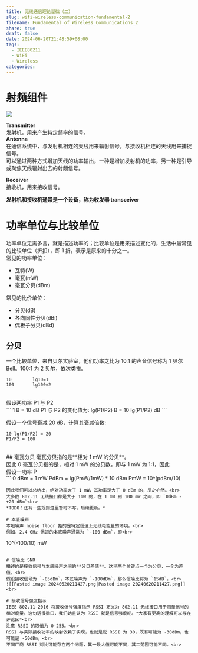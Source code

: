 ```yaml
---
title: 无线通信理论基础（二）
slug: wifi-wireless-communication-fundamental-2
filename: Fundamental_of_Wireless_Communications_2
share: true
draft: false
date: 2024-06-20T21:48:59+08:00
tags:
  - IEEE80211
  - WiFi
  - Wireless
categories: 
---
```

# 射频组件

![](https://img.jacksonwang28.top/2024/06/14b3606032cb762104032bbfb6f75b50.png)<br>

**Transmitter**<br>
发射机，用来产生特定频率的信号。<br>
**Antenna**<br>
在通信系统中，与发射机相连的天线用来辐射信号，与接收机相连的天线用来捕捉信号。<br>
可以通过两种方式增加天线的功率输出，一种是增加发射机的功率，另一种是引导或聚焦天线辐射出去的射频信号。<br>

**Receiver**<br>
接收机，用来接收信号。<br>

**发射机和接收机通常是一个设备，称为收发器 transceiver**<br>


# 功率单位与比较单位

功率单位无需多言，就是描述功率的；比较单位是用来描述变化的，生活中最常见的比较单位（折扣），即 1 折，表示是原来的十分之一。<br>
常见的功率单位：<br>
* 瓦特(W)
* 毫瓦(mW)
* 毫瓦分贝(dBm)

常见的比价单位：<br>
* 分贝(dB)
* 各向同性分贝(dBi)
* 偶极子分贝(dBd)

## 分贝
一个比较单位，来自贝尔实验室，他们功率之比为 10:1 的声音信号称为 1 贝尔 Bell。100:1 为 2 贝尔，依次类推。<br>
```
10        lg10=1
100       lg100=2
```
<br>
假设两功率 P1 与 P2<br>
```
1 B = 10 dB
P1 与 P2 的变化值为:
lg(P1/P2) B = 10 lg(P1/P2) dB
```

假设一个信号衰减 20 dB，计算其衰减倍数:<br>
```
10 lg(P1/P2) = 20
P1/P2 = 100

```
<br>
## 毫瓦分贝
毫瓦分贝指的是**相对 1 mW 的分贝**。<br>
因此 0 毫瓦分贝指的是，相对 1 mW 的分贝数，即与 1 mW 为 1:1，因此<br>
假设一功率 P<br>
```
0 dBm = 1 mW
PdBm = lg(PmW/1mW) * 10 dBm
PmW = 10^(pdBm/10)

```
因此我们可以总结出，绝对功率大于 1 mW，其功率是大于 0 dBm 的，反之亦然。<br>
大多数 802.11 无线接口都是大于 1mW 的，在 1 mW 到 100 mW 之间，即 `0dBm - +20 dBm`<br>
*TODO：还有一些规则这里暂时不写，后续更新。*

# 本底噪声
本地噪声 noise floor 指的是特定信道上无线电能量的环境。<br>
例如，2.4 GHz 信道的本底噪声通常为 `-100 dBm`，即<br>
```
10^(-100/10) mW
```

# 信噪比 SNR
描述的是接收信号与本底噪声之间的**分贝差值**。这里两个关键点一个为分贝，一个为差值。<br>
假设接收信号为 `-85dBm`，本底噪声为 `-100dBm`，那么信噪比将为 `15dB`。<br>
![[Pasted image 20240620211427.png|Pasted image 20240620211427.png]]<br>

# 接收信号强度指示
IEEE 802.11-2016 将接收信号强度指示 RSSI 定义为 802.11 无线接口用于测量信号的相对度量。这句话很拗口，我们姑且认为 RSSI 就是信号强度吧。*大家有更高的理解可以写在评论区*<br>
注意 RSSI 的取值为 0-255。<br>
RSSI 与实际接收功率的映射依赖于实现，也就是说 RSSI 为 30，既有可能为 -30dBm，也可能是 -50dBm。<br>
不同厂商 RSSI 对比可能存在两个问题，其一最大值可能不同，其二范围可能不同。<br>


